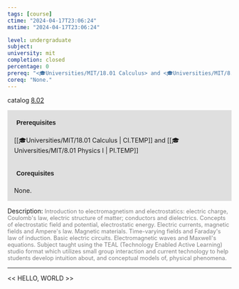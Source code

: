 ```yaml
---
tags: [course]
ctime: "2024-04-17T23:06:24"
mstime: "2024-04-17T23:06:24"

level: undergraduate
subject: 
university: mit
completion: closed
percentage: 0
prereq: "<🎓Universities/MIT/18.01 Calculus> and <🎓Universities/MIT/8.01 Physics I>"
coreq: "None."
---
```


catalog [8.02](http://student.mit.edu/catalog/m8a.html#8.02)

<span style="display: block; padding: 15px; background-color: rgb(100, 100, 100, 0.2);"><font id="m_prereq3682_0" style="display: block; font-family: Arial, sans-serif; font-weight: bold; padding: 5px">Prerequisites</font><br><span id="prereq3682_0">[[🎓Universities/MIT/18.01 Calculus | CI.TEMP]] and [[🎓Universities/MIT/8.01 Physics I | PI.TEMP]]</span></span>
<span style="display: block; padding: 15px; background-color: rgb(100, 100, 100, 0.2);"><font id="m_coreq3682_0" style="display: block; font-family: Arial, sans-serif; font-weight: bold; padding: 5px">Corequisites</font><br><span id="coreq3682_0">None.</span></span>

<font style="">Description:</font>
<font style="color: grey; font-size: 0.8rem;">Introduction to electromagnetism and electrostatics: electric charge, Coulomb's law, electric structure of matter; conductors and dielectrics. Concepts of electrostatic field and potential, electrostatic energy. Electric currents, magnetic fields and Ampere's law. Magnetic materials. Time-varying fields and Faraday's law of induction. Basic electric circuits. Electromagnetic waves and Maxwell's equations. Subject taught using the TEAL (Technology Enabled Active Learning) studio format which utilizes small group interaction and current technology to help students develop intuition about, and conceptual models of, physical phenomena.</font>



---

<< HELLO, WORLD >>
